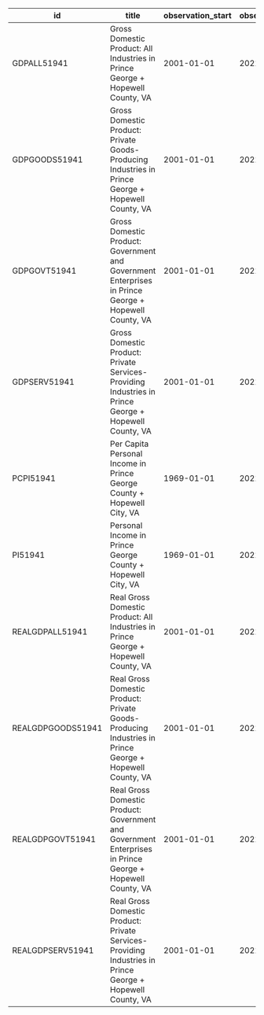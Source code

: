 | id                | title                                                                                                     | observation_start   | observation_end   |
|-------------------|-----------------------------------------------------------------------------------------------------------|---------------------|-------------------|
| GDPALL51941       | Gross Domestic Product: All Industries in Prince George + Hopewell County, VA                             | 2001-01-01          | 2021-01-01        |
| GDPGOODS51941     | Gross Domestic Product: Private Goods-Producing Industries in Prince George + Hopewell County, VA         | 2001-01-01          | 2021-01-01        |
| GDPGOVT51941      | Gross Domestic Product: Government and Government Enterprises in Prince George + Hopewell County, VA      | 2001-01-01          | 2021-01-01        |
| GDPSERV51941      | Gross Domestic Product: Private Services-Providing Industries in Prince George + Hopewell County, VA      | 2001-01-01          | 2021-01-01        |
| PCPI51941         | Per Capita Personal Income in Prince George County + Hopewell City, VA                                    | 1969-01-01          | 2021-01-01        |
| PI51941           | Personal Income in Prince George County + Hopewell City, VA                                               | 1969-01-01          | 2021-01-01        |
| REALGDPALL51941   | Real Gross Domestic Product: All Industries in Prince George + Hopewell County, VA                        | 2001-01-01          | 2021-01-01        |
| REALGDPGOODS51941 | Real Gross Domestic Product: Private Goods-Producing Industries in Prince George + Hopewell County, VA    | 2001-01-01          | 2021-01-01        |
| REALGDPGOVT51941  | Real Gross Domestic Product: Government and Government Enterprises in Prince George + Hopewell County, VA | 2001-01-01          | 2021-01-01        |
| REALGDPSERV51941  | Real Gross Domestic Product: Private Services-Providing Industries in Prince George + Hopewell County, VA | 2001-01-01          | 2021-01-01        |